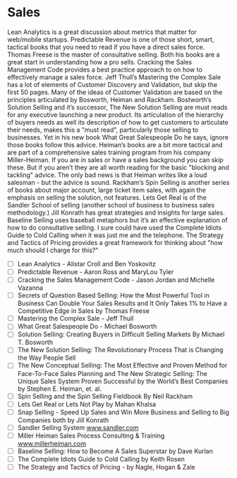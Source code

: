 # Sales

Lean Analytics is a great discussion about metrics that matter for web/mobile startups. Predictable Revenue is one of those short, smart, tactical books that you need to read if you have a direct sales force. Thomas Freese is the master of consultative selling. Both his books are a great start in understanding how a pro sells. Cracking the Sales Management Code provides a best practice approach to on how to effectively manage a sales force. Jeff Thull’s Mastering the Complex Sale has a lot of elements of Customer Discovery and Validation, but skip the first 50 pages. Many of the ideas of Customer Validation are based on the principles articulated by Bosworth, Heiman and Rackham. Bostworth’s Solution Selling and it’s successor, The New Solution Selling are must reads for any executive launching a new product.  Its articulation of the hierarchy of buyers needs as well its description of how to get customers to articulate their needs, makes this a "must read", particularly those selling to businesses. Yet in his new book What Great Salespeople Do he says, ignore those books follow this advice. Heiman’s books are a bit more tactical and are part of a comprehensive sales training program from his company Miller-Heiman.  If you are in sales or have a sales background you can skip these.  But if you aren’t they are all worth reading for the basic "blocking and tackling" advice.  The only bad news is that Heiman writes like a loud salesman - but the advice is sound. Rackham’s Spin Selling is another series of books about major account, large ticket item sales, with again the emphasis on selling the solution, not features.  Lets Get Real is of the Sandler School of selling (another school of business to business sales methodology.) Jill Konrath has great strategies and insights for large sales. Baseline Selling uses baseball metaphors but it’s an effective explanation of how to do consultative selling. I sure could have used the Complete Idiots Guide to Cold Calling when it was just me and the telephone. The Strategy and Tactics of Pricing provides a great framework for thinking about "how much should I charge for this?"

- [ ] Lean Analytics - Alistar Croll and Ben Yoskovitz
- [ ] Predictable Revenue - Aaron Ross and MaryLou Tyler
- [ ] Cracking the Sales Management Code - Jason Jordan and Michelle Vazanna
- [ ] Secrets of Question Based Selling: How the Most Powerful Tool in Business Can Double Your Sales Results and It Only Takes 1% to Have a Competitive Edge in Sales by Thomas Freese
- [ ] Mastering the Complex Sale - Jeff Thull
- [ ] What Great Salespeople Do - Michael Bosworth
- [ ] Solution Selling: Creating Buyers in Difficult Selling Markets By Michael T. Bosworth
- [ ] The New Solution Selling: The Revolutionary Process That is Changing the Way People Sell
- [ ] The New Conceptual Selling: The Most Effective and Proven Method for Face-To-Face Sales Planning and The New Strategic Selling: The Unique Sales System Proven Successful by the World’s Best Companies by Stephen E. Heiman, et. al.
- [ ] Spin Selling and the Spin Selling Fieldbook By Neil Rackham
- [ ] Lets Get Real or Lets Not Play by Mahan Khalsa
- [ ] Snap Selling - Speed Up Sales and Win More Business and Selling to Big Companies both by Jill Konrath
- [ ] Sandler Selling System  www.sandler.com
- [ ] Miller Heiman Sales Process Consulting & Training  www.millerheiman.com
- [ ] Baseline Selling: How to Become A Sales Superstar by Dave Kurlan
- [ ] The Complete Idiots Guide to Cold Calling by Keith Rosen
- [ ] The Strategy and Tactics of Pricing - by Nagle, Hogan & Zale